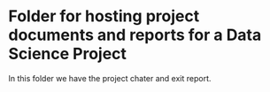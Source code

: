# Folder for hosting project documents and reports for a Data Science Project

In this folder we have the project chater and exit report. 
